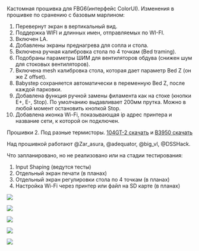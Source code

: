 Кастомная прошивка для FBG6(интерфейс ColorUI).
Изменения в прошивке по сранению с базовым марлином:
1. Перевернут экран в вертикальный вид.
2. Поддержка WIFI и длинных имен, отправляемых по WI-FI.
3. Включен LA.
4. Добавлены экраны преднагрева для сопла и стола.
5. Включена ручная калибровка стола по 4 точкам (Bed traming).
6. Подобраны параметры ШИМ для вентиляторов обдува (снижен шум для стоковых вентиляторов).
7. Включена mesh калибровка стола, которая дает параметр Bed Z (он же Z offset).
8. Babystep сохраняется автоматически в переменную Bed Z, после каждой парковки.
9. Добавлена функция ручной замены филамента как на стоке (кнопки E+, E-, Stop). По умолчанию выдавливает 200мм прутка. Можно в любой момент остановить кнопкой Stop. 
10. Добавлена иконка Wi-Fi, показывающая ip адрес принтера и название сети, к которой он подключен. 

Прошивки 2. Под разные термисторы. [104GT-2 скачать](FBG6_marlin_2.1_wifi_v1.6_104gt.rar) и [B3950 скачать](FBG6_marlin_2.1_wifi_v1.6_3950.rar)

Над прошивкой работают @Zar_asura, @adequator, @big_vl, @DSSHack.

Что запланировано, но не реализовано или на стадии тестирования:
1. Input Shaping (ведутся тесты)
2. Отдельный экран печати (в планах)
3. Отдельный экран регулировки стола по 4 точкам (в планах)
4. Настройка Wi-Fi через принтер или файл на SD карте (в планах)

![](1.jpg)

![](2.jpg)

![](3.jpg)

![](4.jpg)

![](5.jpg)